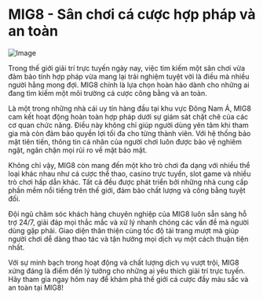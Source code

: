 # MIG8 - Sân chơi cá cược hợp pháp và an toàn

![Image](https://github.com/user-attachments/assets/bd51ea9f-0666-407b-a7a7-98ead6de688c)

Trong thế giới giải trí trực tuyến ngày nay, việc tìm kiếm một sân chơi vừa đảm bảo tính hợp pháp vừa mang lại trải nghiệm tuyệt vời là điều mà nhiều người hằng mong đợi. MIG8 chính là lựa chọn hoàn hảo dành cho những ai đang tìm kiếm một môi trường cá cược công bằng và an toàn.

Là một trong những nhà cái uy tín hàng đầu tại khu vực Đông Nam Á, MIG8 cam kết hoạt động hoàn toàn hợp pháp dưới sự giám sát chặt chẽ của các cơ quan chức năng. Điều này không chỉ giúp người dùng yên tâm khi tham gia mà còn đảm bảo quyền lợi tối đa cho từng thành viên. Với hệ thống bảo mật tiên tiến, thông tin cá nhân của người chơi luôn được bảo vệ nghiêm ngặt, ngăn chặn mọi rủi ro về mặt bảo mật.

Không chỉ vậy, MIG8 còn mang đến một kho trò chơi đa dạng với nhiều thể loại khác nhau như cá cược thể thao, casino trực tuyến, slot game và nhiều trò chơi hấp dẫn khác. Tất cả đều được phát triển bởi những nhà cung cấp phần mềm nổi tiếng trên thế giới, đảm bảo chất lượng và công bằng tuyệt đối.

Đội ngũ chăm sóc khách hàng chuyên nghiệp của MIG8 luôn sẵn sàng hỗ trợ 24/7, giải đáp mọi thắc mắc và xử lý nhanh chóng các vấn đề mà người dùng gặp phải. Giao diện thân thiện cùng tốc độ tải trang mượt mà giúp người chơi dễ dàng thao tác và tận hưởng mọi dịch vụ một cách thuận tiện nhất.

Với sự minh bạch trong hoạt động và chất lượng dịch vụ vượt trội, MIG8 xứng đáng là điểm đến lý tưởng cho những ai yêu thích giải trí trực tuyến. Hãy tham gia ngay hôm nay để khám phá thế giới cá cược đầy màu sắc và an toàn tại MIG8!